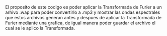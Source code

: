 El proposito de este codigo es poder aplicar la Transformada de Furier a un arhivo .wap para poder convertirlo a .mp3 y mostrar las ondas espectrales que estos archivos generan antes y despues de aplicar la Transformada de Furier mediante una grafica, de igual manera poder guardar el archivo el cual se le aplico la Transformada.
